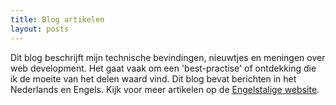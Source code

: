 ```yaml
---
title: Blog artikelen
layout: posts
---
```


Dit blog beschrijft mijn technische bevindingen, nieuwtjes en meningen over web development. Het gaat vaak om een 'best-practise' of ontdekking die ik de moeite van het delen waard vind. Dit blog bevat berichten in het Nederlands en Engels. Kijk voor meer artikelen op de [Engelstalige website](/blog/).